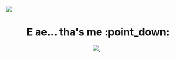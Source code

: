 <img src="https://spohess.com.br/img/cover.png" />
<h1 align='center'>
  E ae... tha's me :point_down:
</h1>
<p align='center'>
  <a href="https://www.linkedin.com/in/spohess/">
    <img src="https://img.shields.io/badge/linkedin-%230077B5.svg?&style=for-the-badge&logo=linkedin&logoColor=white" />
  </a>&nbsp;&nbsp;
</p>
